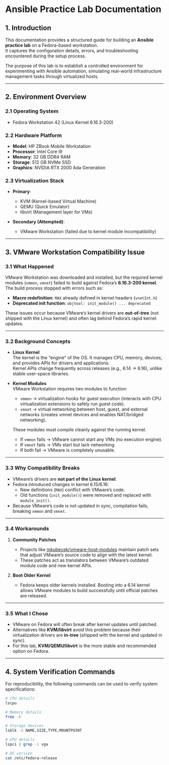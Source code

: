 # Ansible Practice Lab Documentation

## 1. Introduction

This documentation provides a structured guide for building an **Ansible practice lab** on a Fedora-based workstation.  
It captures the configuration details, errors, and troubleshooting encountered during the setup process.  

The purpose of this lab is to establish a controlled environment for experimenting with Ansible automation, simulating real-world infrastructure management tasks through virtualized hosts.  

---

## 2. Environment Overview

### 2.1 Operating System
- Fedora Workstation 42 (Linux Kernel 6.16.3-200)  

### 2.2 Hardware Platform
- **Model**: HP ZBook Mobile Workstation  
- **Processor**: Intel Core i9   
- **Memory**: 32 GB DDR4 RAM  
- **Storage**: 512 GB NVMe SSD  
- **Graphics**: NVIDIA RTX 2000 Ada Generation  

### 2.3 Virtualization Stack
- **Primary**:  
  - KVM (Kernel-based Virtual Machine)  
  - QEMU (Quick Emulator)  
  - libvirt (Management layer for VMs)  

- **Secondary (Attempted)**:  
  - VMware Workstation (failed due to kernel module incompatibility)  

---

## 3. VMware Workstation Compatibility Issue

### 3.1 What Happened
VMware Workstation was downloaded and installed, but the required kernel modules (`vmmon`, `vmnet`) failed to build against Fedora’s **6.16.3-200 kernel**.  
The build process stopped with errors such as:  
- **Macro redefinition**: `MAX` already defined in kernel headers (`vnetInt.h`)  
- **Deprecated init function**: `objtool: init_module() ... deprecated`  

These issues occur because VMware’s kernel drivers are **out-of-tree** (not shipped with the Linux kernel) and often lag behind Fedora’s rapid kernel updates.  

---

### 3.2 Background Concepts

- **Linux Kernel**  
  The kernel is the “engine” of the OS. It manages CPU, memory, devices, and provides APIs for drivers and applications.  
  Kernel APIs change frequently across releases (e.g., 6.14 → 6.16), unlike stable user-space libraries.  

- **Kernel Modules**  
  VMware Workstation requires two modules to function:  
  - `vmmon` → virtualization hooks for guest execution (interacts with CPU virtualization extensions to safely run guest code).  
  - `vmnet` → virtual networking between host, guest, and external networks (creates vmnet devices and enables NAT/bridged networking).  

  These modules must compile cleanly against the running kernel.  
  - If `vmmon` fails → VMware cannot start any VMs (no execution engine).  
  - If `vmnet` fails → VMs start but lack networking.  
  - If both fail → VMware is completely unusable.  

---

### 3.3 Why Compatibility Breaks
- VMware’s drivers are **not part of the Linux kernel**.  
- Fedora introduced changes in kernel 6.15/6.16:  
  - New definitions (`MAX`) conflict with VMware’s code.  
  - Old functions (`init_module()`) were removed and replaced with `module_init()`.  
- Because VMware’s code is not updated in sync, compilation fails, breaking `vmmon` and `vmnet`.  

---

### 3.4 Workarounds
1. **Community Patches**  
   - Projects like [mkubecek/vmware-host-modules](https://github.com/mkubecek/vmware-host-modules) maintain patch sets that adjust VMware’s source code to align with the latest kernel.  
   - These patches act as translators between VMware’s outdated module code and new kernel APIs.  

2. **Boot Older Kernel**  
   - Fedora keeps older kernels installed. Booting into a 6.14 kernel allows VMware modules to build successfully until official patches are released.  

---

### 3.5 What I Chose
- VMware on Fedora will often break after kernel updates until patched.  
- Alternatives like **KVM/libvirt** avoid this problem because their virtualization drivers are **in-tree** (shipped with the kernel and updated in sync).  
- For this lab, **KVM/QEMU/libvirt** is the more stable and recommended option on Fedora.  

---

## 4. System Verification Commands

For reproducibility, the following commands can be used to verify system specifications:

```bash
# CPU details
lscpu

# Memory details
free -h

# Storage devices
lsblk -o NAME,SIZE,TYPE,MOUNTPOINT

# GPU details
lspci | grep -i vga

# OS version
cat /etc/fedora-release

